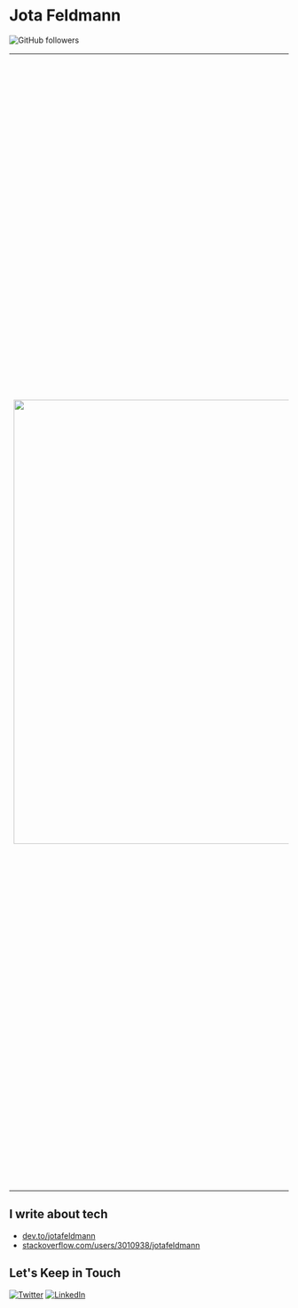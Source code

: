 # Jota Feldmann

![GitHub followers](https://img.shields.io/github/followers/jotafeldmann?style=social)

<table style="border-collapse: collapse; border: 0 !important; border-spacing:0 !important; padding: 0">
  <tr>
    <td>
      <img align="left" width="800" src="https://avatars.githubusercontent.com/u/1572665?v=4">
    </td>
    <td>
      I'm J, a 100% "working from home" full-time/contractor data and software engineer (Python, Node, Java, Kotlin) since 1998, born, raised, and living in São Paulo, Brazil, available inside the timezone overlap from -8 UTC to +2 UTC. I have worked as a remote contractor for full-time English-speaking positions since 2020, including in the USA, Germany, Portugal, Angola, and Argentina.<br /> <br /> With a Big Data and Artificial Intelligence specialization at USP (2022-2023), a bachelor's degree in Computer Science (2001-2005), and a vocational school in Informatics (1998-2000), I'm a problem solver with experience as a senior back-end engineer, data, architecting, designing, and coding solutions with distributed systems in the cloud, like APIs, workers, ELTs (ETLs), queues, databases, leading teams, and mentoring developers since 2011.<br /> <br /> About culture: in my experience, the Spotify model and the "Five keys to a successful Google team" are reasonable definitions for a great culture. Factors like lean mentality, good practices (tests, SOLID, Clean Code), psychological safety, clarity, meaning, impact, dependability, accountability, autonomy, and responsibility are the best ways to make things work, deliver, and build a consistent team.
    </td>
  </tr>
</table>

## I write about tech

- [dev.to/jotafeldmann](dev.to/jotafeldmann)
- [stackoverflow.com/users/3010938/jotafeldmann](stackoverflow.com/users/3010938/jotafeldmann)

## Let's Keep in Touch  

[![Twitter](https://img.shields.io/badge/twitter-%231DA1F2.svg?&style=for-the-badge&logo=twitter&logoColor=white)](https://twitter.com/jota__feldmann)
[![LinkedIn](https://img.shields.io/badge/linkedin-%230077B5.svg?&style=for-the-badge&logo=linkedin&logoColor=white)](https://www.linkedin.com/in/jotafeldmann)
